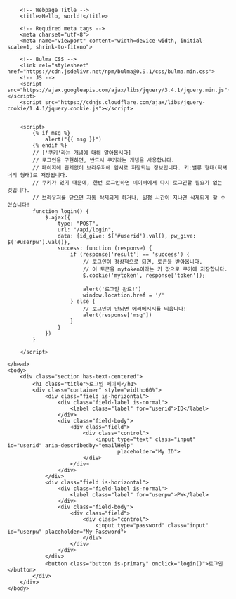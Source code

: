 <!doctype html>
<html lang="en">
    <head>

        <!-- Webpage Title -->
        <title>Hello, world!</title>

        <!-- Required meta tags -->
        <meta charset="utf-8">
        <meta name="viewport" content="width=device-width, initial-scale=1, shrink-to-fit=no">

        <!-- Bulma CSS -->
        <link rel="stylesheet" href="https://cdn.jsdelivr.net/npm/bulma@0.9.1/css/bulma.min.css">
        <!-- JS -->
        <script src="https://ajax.googleapis.com/ajax/libs/jquery/3.4.1/jquery.min.js"></script>
        <script src="https://cdnjs.cloudflare.com/ajax/libs/jquery-cookie/1.4.1/jquery.cookie.js"></script>


        <script>
            {% if msg %}
                alert("{{ msg }}")
            {% endif %}
            // ['쿠키'라는 개념에 대해 알아봅시다]
            // 로그인을 구현하면, 반드시 쿠키라는 개념을 사용합니다.
            // 페이지에 관계없이 브라우저에 임시로 저장되는 정보입니다. 키:밸류 형태(딕셔너리 형태)로 저장됩니다.
            // 쿠키가 있기 때문에, 한번 로그인하면 네이버에서 다시 로그인할 필요가 없는 것입니다.
            // 브라우저를 닫으면 자동 삭제되게 하거나, 일정 시간이 지나면 삭제되게 할 수 있습니다!
            function login() {
                $.ajax({
                    type: "POST",
                    url: "/api/login",
                    data: {id_give: $('#userid').val(), pw_give: $('#userpw').val()},
                    success: function (response) {
                        if (response['result'] == 'success') {
                            // 로그인이 정상적으로 되면, 토큰을 받아옵니다.
                            // 이 토큰을 mytoken이라는 키 값으로 쿠키에 저장합니다.
                            $.cookie('mytoken', response['token']);

                            alert('로그인 완료!')
                            window.location.href = '/'
                        } else {
                            // 로그인이 안되면 에러메시지를 띄웁니다!
                            alert(response['msg'])
                        }
                    }
                })
            }

        </script>

    </head>
    <body>
        <div class="section has-text-centered">
            <h1 class="title">로그인 페이지</h1>
            <div class="container" style="width:60%">
                <div class="field is-horizontal">
                    <div class="field-label is-normal">
                        <label class="label" for="userid">ID</label>
                    </div>
                    <div class="field-body">
                        <div class="field">
                            <div class="control">
                                <input type="text" class="input" id="userid" aria-describedby="emailHelp"
                                       placeholder="My ID">
                            </div>
                        </div>
                    </div>
                </div>
                <div class="field is-horizontal">
                    <div class="field-label is-normal">
                        <label class="label" for="userpw">PW</label>
                    </div>
                    <div class="field-body">
                        <div class="field">
                            <div class="control">
                                <input type="password" class="input" id="userpw" placeholder="My Password">
                            </div>
                        </div>
                    </div>
                </div>
                <button class="button is-primary" onclick="login()">로그인</button>
            </div>
        </div>
    </body>

</html>
